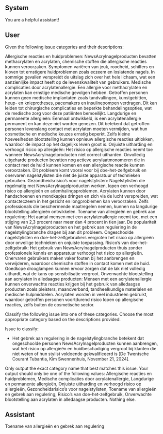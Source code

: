 ## System

You are a helpful assistant!

## User


Given the following issue categories and their descriptions:

Allergische reacties en huidproblemen: NewsAcrylnagelproducten bevatten methacrylaten en acrylaten, chemische stoffen die allergische reacties kunnen veroorzaken. Symptomen variëren van jeuk, roodheid, schilfers en kloven tot ernstigere huidproblemen zoals eczeem en loslatende nagels. In sommige gevallen verspreidt de uitslag zich over het hele lichaam, wat een aanzienlijke impact heeft op de levenskwaliteit van gebruikers.
Medische complicaties door acrylatenallergie: Een allergie voor methacrylaten en acrylaten kan ernstige medische gevolgen hebben. Getroffen personen kunnen geen medische implantaten zoals tandvullingen, kunstgebitten, heup- en knieprotheses, pacemakers en insulinepompen verdragen. Dit kan leiden tot chirurgische complicaties en beperkte behandelingsopties, wat de medische zorg voor deze patiënten bemoeilijkt.
Langdurige en permanente allergieën: Eenmaal ontwikkeld, is een acrylatenallergie permanent en kan deze niet worden genezen. Dit betekent dat getroffen personen levenslang contact met acrylaten moeten vermijden, wat hun cosmetische en medische keuzes ernstig beperkt. Zelfs kleine hoeveelheden blootstelling kunnen opnieuw allergische reacties uitlokken, waardoor de impact op het dagelijks leven groot is.
Onjuiste uitharding en verhoogd risico op allergieën: Het risico op allergische reacties neemt toe wanneer NewsAcrylnagelproducten niet correct uitharden. Onvolledig uitgeharde producten bevatten nog actieve acrylaatmonomeren die in contact met de huid kunnen komen en een allergische reactie kunnen veroorzaken. Dit probleem komt vooral voor bij doe-het-zelfgebruik en onervaren nagelstylisten die niet de juiste apparatuur of technieken gebruiken.
Gezondheidsrisico’s voor nagelstylisten: Nagelstylisten die regelmatig met NewsAcrylnagelproducten werken, lopen een verhoogd risico op allergieën en ademhalingsproblemen. Acrylaten kunnen door handschoenen en mondkapjes dringen en zich via de lucht verspreiden, wat contacteczeem in het gezicht en longproblemen kan veroorzaken. Zelfs professionals die beschermende maatregelen nemen, kunnen na langdurige blootstelling allergieën ontwikkelen.
Toename van allergieën en gebrek aan regulering: Het aantal mensen met een acrylatenallergie neemt toe, met een stijging van 2,3 procent naar meer dan 4 procent in tien jaar. De populariteit van NewsAcrylnagelproducten en het gebrek aan regulering in de nagelstylingbranche dragen bij aan dit probleem. Ongeschoolde nagelstylisten en doe-het-zelfgebruikers vergroten het risico op allergieën door onveilige technieken en onjuiste toepassing.
Risico’s van doe-het-zelfgebruik: Het gebruik van NewsAcrylnagelproducten thuis zonder professionele kennis en apparatuur verhoogt het risico op allergieën. Onervaren gebruikers maken vaker fouten bij het aanbrengen en verwijderen, waardoor chemische stoffen in contact komen met de huid. Goedkope drooglampen kunnen ervoor zorgen dat de lak niet volledig uithardt, wat de kans op sensibilisatie vergroot.
Onverwachte blootstelling aan acrylaten in alledaagse producten: Mensen met een acrylatenallergie kunnen onverwachte reacties krijgen bij het gebruik van alledaagse producten zoals pleisters, maandverband, tandheelkundige materialen en medische hulpmiddelen. Acrylaten worden in veel industrieën gebruikt, waardoor getroffen personen voortdurend risico lopen op allergische reacties, zelfs buiten de cosmetische sector.

Classify the following issue into one of these categories. Choose the most appropriate category based on the descriptions provided.

Issue to classify:
- Het gebrek aan regulering in de nagelstylingbranche betekent dat ongeschoolde personen NewsAcrylnagelproducten kunnen aanbrengen, wat het risico op allergieën en huidbeschadiging vergroot bij klanten die niet weten of hun stylist voldoende gekwalificeerd is [De Twentsche Courant Tubantia, Kim Swennenhuis, November 21, 2024].

Only output the exact category name that best matches this issue. Your output should only be one of the following values: Allergische reacties en huidproblemen, Medische complicaties door acrylatenallergie, Langdurige en permanente allergieën, Onjuiste uitharding en verhoogd risico op allergieën, Gezondheidsrisico’s voor nagelstylisten, Toename van allergieën en gebrek aan regulering, Risico’s van doe-het-zelfgebruik, Onverwachte blootstelling aan acrylaten in alledaagse producten. Nothing else.
                

## Assistant

Toename van allergieën en gebrek aan regulering

